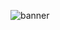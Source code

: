 ![banner](https://github.com/HamoodiHajjiri/hamoodihajjiri/assets/66524395/ac87be48-4771-4254-bb85-544339bd61d1)

<!--
**HamoodiHajjiri/hamoodihajjiri** is a ✨ _special_ ✨ repository because its `README.md` (this file) appears on your GitHub profile.

Here are some ideas to get you started:

- 🔭 I’m currently working on ...
- 🌱 I’m currently learning ...
- 👯 I’m looking to collaborate on ...
- 🤔 I’m looking for help with ...
- 💬 Ask me about ...
- 📫 How to reach me: ...
- 😄 Pronouns: ...
- ⚡ Fun fact: ...
-->
